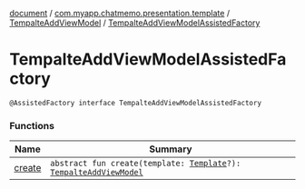 [document](../../../index.md) / [com.myapp.chatmemo.presentation.template](../../index.md) / [TempalteAddViewModel](../index.md) / [TempalteAddViewModelAssistedFactory](./index.md)

# TempalteAddViewModelAssistedFactory

`@AssistedFactory interface TempalteAddViewModelAssistedFactory`

### Functions

| Name | Summary |
|---|---|
| [create](create.md) | `abstract fun create(template: `[`Template`](../../../com.myapp.chatmemo.domain.model.entity/-template/index.md)`?): `[`TempalteAddViewModel`](../index.md) |
